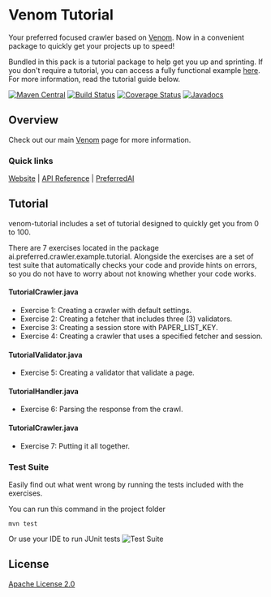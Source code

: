 # Venom Tutorial
Your preferred focused crawler based on [Venom](https://github.com/PreferredAI/Venom). 
Now in a convenient package to quickly get your projects up to speed! 

Bundled in this pack is a tutorial package to help get you up and sprinting. If you don't require a tutorial, you can access a fully functional example [here](https://github.com/PreferredAI/venom-examples).
For more information, read the tutorial guide below.

[![Maven Central](https://maven-badges.herokuapp.com/maven-central/ai.preferred/venom/badge.svg)](https://maven-badges.herokuapp.com/maven-central/ai.preferred/venom)
[![Build Status](https://travis-ci.org/PreferredAI/Venom.svg)](https://travis-ci.org/PreferredAI/Venom)
[![Coverage Status](https://coveralls.io/repos/github/PreferredAI/Venom/badge.svg)](https://coveralls.io/github/PreferredAI/Venom)
[![Javadocs](https://www.javadoc.io/badge/ai.preferred/venom.svg)](https://www.javadoc.io/doc/ai.preferred/venom)

## Overview
Check out our main [Venom](https://github.com/PreferredAI/Venom) page for more information.

### Quick links
[Website](https://venom.preferred.ai/) |
[API Reference](https://venom.preferred.ai/docs/) |
[PreferredAI](https://preferred.ai/)

## Tutorial
venom-tutorial includes a set of tutorial designed to quickly get you from 0 to 100.

There are 7 exercises located in the package ai.preferred.crawler.example.tutorial. 
Alongside the exercises are a set of test suite that automatically checks your code and provide hints on errors, 
so you do not have to worry about not knowing whether your code works.

#### TutorialCrawler.java
- Exercise 1: Creating a crawler with default settings.
- Exercise 2: Creating a fetcher that includes three (3) validators.
- Exercise 3: Creating a session store with PAPER_LIST_KEY.
- Exercise 4: Creating a crawler that uses a specified fetcher and session.

#### TutorialValidator.java
- Exercise 5: Creating a validator that validate a page.

#### TutorialHandler.java
- Exercise 6: Parsing the response from the crawl.

#### TutorialCrawler.java
- Exercise 7: Putting it all together.

### Test Suite
Easily find out what went wrong by running the tests included with the exercises.

You can run this command in the project folder
```
mvn test
```
Or use your IDE to run JUnit tests
![Test Suite](https://venom.preferred.ai/assets/Test-Suite-min259.PNG "Test Suite")

## License

[Apache License 2.0](LICENSE)

